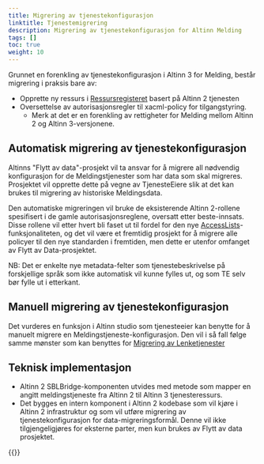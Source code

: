 ```yaml
---
title: Migrering av tjenestekonfigurasjon
linktitle: Tjenestemigrering
description: Migrering av tjenestekonfigurasjon for Altinn Melding
tags: []
toc: true
weight: 10
---
```


Grunnet en forenkling av tjenestekonfigurasjon i Altinn 3 for Melding, består migrering i praksis bare av:

- Opprette ny ressurs i [Ressursregisteret](../../../authorization/what-do-you-get/resourceregistry) basert på Altinn 2 tjenesten
- Oversettelse av autorisasjonsregler til xacml-policy for tilgangstyring.
  - Merk at det er en forenkling av rettigheter for Melding mellom Altinn 2 og Altinn 3-versjonene.  

## Automatisk migrering av tjenestekonfigurasjon

Altinns "Flytt av data"-prosjekt vil ta ansvar for å migrere all nødvendig konfigurasjon for de Meldingstjenester som har data som skal migreres.
Prosjektet vil opprette dette på vegne av TjenesteEiere slik at det kan brukes til migrering av historiske Meldingsdata.

Den automatiske migreringen vil bruke de eksisterende Altinn 2-rollene spesifisert i de gamle autorisasjonsreglene, oversatt etter beste-innsats.
Disse rollene vil etter hvert bli faset ut til fordel for den nye [AccessLists](../../../authorization/what-do-you-get/resourceregistry/rrr/#access-lists)-funksjonaliteten, og det vil være et fremtidig prosjekt for å migrere alle policyer til den nye standarden i fremtiden, men dette er utenfor omfanget av Flytt av Data-prosjektet.

NB: Det er enkelte nye metadata-felter som tjenestebeskrivelse på forskjellige språk som ikke automatisk vil kunne fylles ut, og som TE selv bør fylle ut i etterkant.

## Manuell migrering av tjenestekonfigurasjon

Det vurderes en funksjon i Altinn studio som tjenesteeier kan benytte for å manuelt migrere en Meldingstjeneste-konfigurasjon.
Den vil i så fall følge samme mønster som kan benyttes for [Migrering av Lenketjenester](../../../authorization/what-do-you-get/resourceregistry/migration/)

## Teknisk implementasjon

- Altinn 2 SBLBridge-komponenten utvides med metode som mapper en angitt meldingstjeneste fra Altinn 2 til Altinn 3 tjenesteressurs.
- Det bygges en intern komponent i Altinn 2 kodebase som vil kjøre i Altinn 2 infrastruktur og som vil utføre migrering av tjenestekonfigurasjon for data-migreringsformål.
  Denne vil ikke tilgjengeligjøres for eksterne parter, men kun brukes av Flytt av data prosjektet.

{{<children />}}
